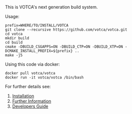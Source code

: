 This is VOTCA's next generation build system.

Usage:

```
prefix=WHERE/TO/INSTALL/VOTCA
git clone --recursive https://github.com/votca/votca.git
cd votca
mkdir build
cd build
cmake -DBUILD_CSGAPPS=ON -DBUILD_CTP=ON -DBUILD_XTP=ON -DCMAKE_INSTALL_PREFIX=${prefix} ..
make -j5
```

Using this code via docker:

```
docker pull votca/votca
docker run -it votca/votca /bin/bash
```

For further details see:
1. [Installation](share/doc/INSTALL.md) 
2. [Further Information](http://www.votca.org)
3. [Developers Guide](share/doc/DEVELOPERS_GUIDE.md)

